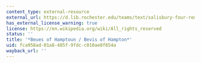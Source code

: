 ```yaml
---
content_type: external-resource
external_url: https://d.lib.rochester.edu/teams/text/salisbury-four-romances-of-england-bevis-of-hampton
has_external_license_warning: true
license: https://en.wikipedia.org/wiki/All_rights_reserved
status: ''
title: '*Beues of Hamptoun / Bevis of Hampton*'
uid: fca958ad-01a8-485f-9fdc-c010ae8f654a
wayback_url: ''
---
```

